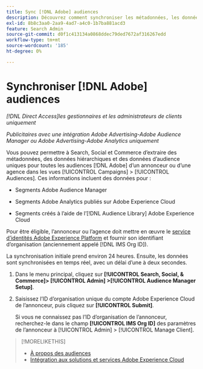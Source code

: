 ```yaml
---
title: Sync [!DNL Adobe] audiences
description: Découvrez comment synchroniser les métadonnées, les données hiérarchiques et les données d’audience uniques pour vos  [!DNL Adobe] .
exl-id: 8b8c3aa0-2aa9-4ad7-a4c0-1b7ba881acd3
feature: Search Admin
source-git-commit: d0f1c413134a0868ddec79ded7672af316267edd
workflow-type: tm+mt
source-wordcount: '185'
ht-degree: 0%

---
```


# Synchroniser [!DNL Adobe] audiences

*[!DNL Direct Access]les gestionnaires et les administrateurs de clients uniquement*

*Publicitaires avec une intégration Adobe Advertising-Adobe Audience Manager ou Adobe Advertising-Adobe Analytics uniquement*

Vous pouvez permettre à Search, Social et Commerce d’extraire des métadonnées, des données hiérarchiques et des données d’audience uniques pour toutes les audiences [!DNL Adobe] d’un annonceur ou d’une agence dans les vues [!UICONTROL Campaigns] > [!UICONTROL Audiences]. Ces informations incluent des données pour :

* Segments Adobe Audience Manager

* Segments Adobe Analytics publiés sur Adobe Experience Cloud

* Segments créés à l’aide de l’[!DNL Audience Library] Adobe Experience Cloud

Pour être éligible, l’annonceur ou l’agence doit mettre en œuvre le [service d’identités Adobe Experience Platform](https://experienceleague.adobe.com/docs/id-service/using/home.html) et fournir son identifiant d’organisation (anciennement appelé [!DNL IMS Org ID]).

La synchronisation initiale prend environ 24 heures. Ensuite, les données sont synchronisées en temps réel, avec un délai d’une à deux secondes.

1. Dans le menu principal, cliquez sur **[!UICONTROL Search, Social, & Commerce]> [!UICONTROL Admin] >[!UICONTROL Audience Manager Setup]**.

1. Saisissez l’ID d’organisation unique du compte Adobe Experience Cloud de l’annonceur, puis cliquez sur **[!UICONTROL Submit]**.

   Si vous ne connaissez pas l’ID d’organisation de l’annonceur, recherchez-le dans le champ **[!UICONTROL IMS Org ID]** des paramètres de l’annonceur à [!UICONTROL Admin] > [!UICONTROL Manage Client].

>[!MORELIKETHIS]
>
>* [À propos des audiences](/help/search-social-commerce/campaign-management/campaigns/audience-about.md)
>* [Intégration aux solutions et services Adobe Experience Cloud](/help/search-social-commerce/introduction/integrations.md)
